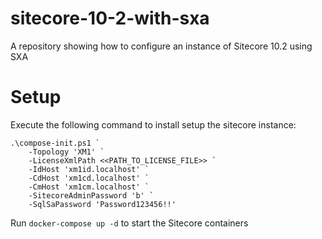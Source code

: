 # sitecore-10-2-with-sxa
A repository showing how to configure an instance of Sitecore 10.2 using SXA

# Setup
Execute the following command to install setup the sitecore instance:

```
.\compose-init.ps1 `
    -Topology 'XM1' `
    -LicenseXmlPath <<PATH_TO_LICENSE_FILE>> `
    -IdHost 'xm1id.localhost' `
    -CdHost 'xm1cd.localhost' `
    -CmHost 'xm1cm.localhost' `
    -SitecoreAdminPassword 'b' `
    -SqlSaPassword 'Password123456!!'
```

Run `docker-compose up -d` to start the Sitecore containers